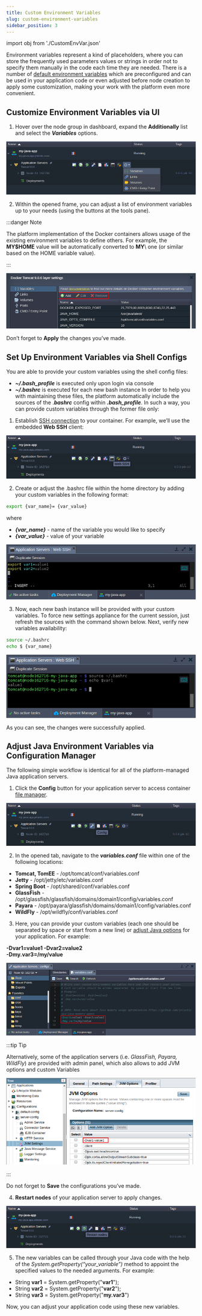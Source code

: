 ```yaml
---
title: Custom Environment Variables
slug: custom-environment-variables
sidebar_position: 3
---
```


import obj from './CustomEnvVar.json'

Environment variables represent a kind of placeholders, where you can store the frequently used parameters values or strings in order not to specify them manually in the code each time they are needed. There is a number of [default environment variables](/environment-management/environment-variables/environment-variables#default-environment-variables) which are preconfigured and can be used in your application code or even adjusted before node creation to apply some customization, making your work with the platform even more convenient.

## Customize Environment Variables via UI

1. Hover over the node group in dashboard, expand the **Additionally** list and select the **_Variables_** options.

<div style={{
    display:'flex',
    justifyContent: 'center',
    margin: '0 0 1rem 0'
}}>

![Locale Dropdown](./img/CustomEnvironmentVariables/01-environment-variables-dashboard.png)

</div>

2. Within the opened frame, you can adjust a list of environment variables up to your needs (using the buttons at the tools pane).

:::danger Note

The platform implementation of the Docker containers allows usage of the existing environment variables to define others. For example, the **MY$HOME** value will be automatically converted to **MY**\ one (or similar based on the HOME variable value).

:::

<div style={{
    display:'flex',
    justifyContent: 'center',
    margin: '0 0 1rem 0'
}}>

![Locale Dropdown](./img/CustomEnvironmentVariables/02-manage-environment-variables-via-ui.png)

</div>

Don’t forget to **Apply** the changes you’ve made.

## Set Up Environment Variables via Shell Configs

You are able to provide your custom variables using the shell config files:

- **_~/.bash_profile_** is executed only upon login via console
- **_~/.bashrc_** is executed for each new bash instance
  In order to help you with maintaining these files, the platform automatically include the sources of the .**_bashrc_** config within **_.bash_profile_**. In such a way, you can provide custom variables through the former file only:

1. Establish [SSH connection](/deployment-tools/ssh/ssh-access/overview) to your container. For example, we’ll use the embedded **Web SSH** client:

<div style={{
    display:'flex',
    justifyContent: 'center',
    margin: '0 0 1rem 0'
}}>

![Locale Dropdown](./img/CustomEnvironmentVariables/03-web-ssh-button.png)

</div>

2. Create or adjust the .bashrc file within the home directory by adding your custom variables in the following format:

```bash
export {var_name}= {var_value}
```

where

- **_{var_name}_** - name of the variable you would like to specify
- **_{var_value}_** - value of your variable

<div style={{
    display:'flex',
    justifyContent: 'center',
    margin: '0 0 1rem 0'
}}>

![Locale Dropdown](./img/CustomEnvironmentVariables/04-export-custom-variables-ssh.png)

</div>

3. Now, each new bash instance will be provided with your custom variables. To force new settings appliance for the current session, just refresh the sources with the command shown below. Next, verify new variables availability:

```bash
source ~/.bashrc
echo $ {var_name}
```

<div style={{
    display:'flex',
    justifyContent: 'center',
    margin: '0 0 1rem 0'
}}>

![Locale Dropdown](./img/CustomEnvironmentVariables/05-verify-custom-variables-availability-ssh.png)

</div>

As you can see, the changes were successfully applied.

## Adjust Java Environment Variables via Configuration Manager

The following simple workflow is identical for all of the platform-managed Java application servers.

1. Click the **Config** button for your application server to access container [file manager](/application-setting/configuration-file-manager).

<div style={{
    display:'flex',
    justifyContent: 'center',
    margin: '0 0 1rem 0'
}}>

![Locale Dropdown](./img/CustomEnvironmentVariables/06-configuration-file-manager-button.png)

</div>

2. In the opened tab, navigate to the **_variables.conf_** file within one of the following locations:

- **Tomcat, TomEE** - /opt/tomcat/conf/variables.conf
- **Jetty** - /opt/jetty/etc/variables.conf
- **Spring Boot** - /opt/shared/conf/variables.conf
- **GlassFish** - /opt/glassfish/glassfish/domains/domain1/config/variables.conf
- **Payara** - /opt/payara/glassfish/domains/domain1/config/variables.conf
- **WildFly** - /opt/wildfly/conf/variables.conf

3. Here, you can provide your custom variables (each one should be separated by space or start from a new line) or [adjust Java options](/environment-management/environment-variables/java-options-and-arguments) for your application. For example:

**-Dvar1=value1 -Dvar2=value2** <br/>
**-Dmy.var3=/my/value**

<div style={{
    display:'flex',
    justifyContent: 'center',
    margin: '0 0 1rem 0'
}}>

![Locale Dropdown](./img/CustomEnvironmentVariables/07-custom-environment-variables-java.png)

</div>

:::tip Tip

Alternatively, some of the application servers (i.e. _GlassFish, Payara, WildFly_) are provided with admin panel, which also allows to add JVM options and custom Variables

<div style={{
    display:'flex',
    justifyContent: 'center',
    margin: '0 0 1rem 0'
}}>

![Locale Dropdown](./img/CustomEnvironmentVariables/08-custom-variables-glassfish-admin-panel.png)

</div>

:::

Do not forget to **Save** the configurations you’ve made.

4. **Restart nodes** of your application server to apply changes.

<div style={{
    display:'flex',
    justifyContent: 'center',
    margin: '0 0 1rem 0'
}}>

![Locale Dropdown](./img/CustomEnvironmentVariables/09-restart-nodes-button.png)

</div>

5. The new variables can be called through your Java code with the help of the _System.getProperty(“your_variable”)_ method to appoint the specified values to the needed arguments. For example:

- String **var1** = System.getProperty("**var1**");
- String **var2** = System.getProperty("**var2**");
- String **var3** = System.getProperty("**my.var3**")

Now, you can adjust your application code using these new variables.
